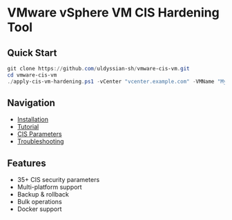 # VMware vSphere VM CIS Hardening Tool

## Quick Start
```powershell
git clone https://github.com/uldyssian-sh/vmware-cis-vm.git
cd vmware-cis-vm
./apply-cis-vm-hardening.ps1 -vCenter "vcenter.example.com" -VMName "MyVM"
```

## Navigation
- [Installation](Installation-Guide)
- [Tutorial](Quick-Start-Tutorial)
- [CIS Parameters](CIS-Hardening-Parameters)
- [Troubleshooting](Troubleshooting)

## Features
- 35+ CIS security parameters
- Multi-platform support
- Backup & rollback
- Bulk operations
- Docker support